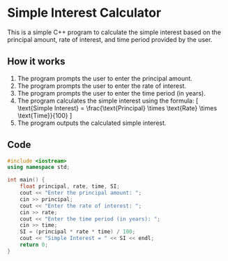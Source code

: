 # Simple Interest Calculator

This is a simple C++ program to calculate the simple interest based on the principal amount, rate of interest, and time period provided by the user.

## How it works

1. The program prompts the user to enter the principal amount.
2. The program prompts the user to enter the rate of interest.
3. The program prompts the user to enter the time period (in years).
4. The program calculates the simple interest using the formula:
   \[
   \text{Simple Interest} = \frac{\text{Principal} \times \text{Rate} \times \text{Time}}{100}
   \]
5. The program outputs the calculated simple interest.

## Code

```cpp
#include <iostream>
using namespace std;

int main() {
    float principal, rate, time, SI;
    cout << "Enter the principal amount: ";
    cin >> principal;
    cout << "Enter the rate of interest: ";
    cin >> rate;
    cout << "Enter the time period (in years): ";
    cin >> time;
    SI = (principal * rate * time) / 100;
    cout << "Simple Interest = " << SI << endl;
    return 0;
}
